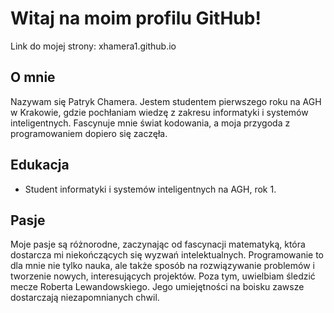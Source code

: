 # Witaj na moim profilu GitHub!

Link do mojej strony: xhamera1.github.io

## O mnie
Nazywam się Patryk Chamera. Jestem studentem pierwszego roku na AGH w Krakowie, gdzie pochłaniam wiedzę z zakresu informatyki i systemów inteligentnych. Fascynuje mnie świat kodowania, a moja przygoda z programowaniem dopiero się zaczęła.

## Edukacja
- Student informatyki i systemów inteligentnych na AGH, rok 1.

## Pasje
Moje pasje są różnorodne, zaczynając od fascynacji matematyką, która dostarcza mi niekończących się wyzwań intelektualnych. Programowanie to dla mnie nie tylko nauka, ale także sposób na rozwiązywanie problemów i tworzenie nowych, interesujących projektów. Poza tym, uwielbiam śledzić mecze Roberta Lewandowskiego. Jego umiejętności na boisku zawsze dostarczają niezapomnianych chwil.
